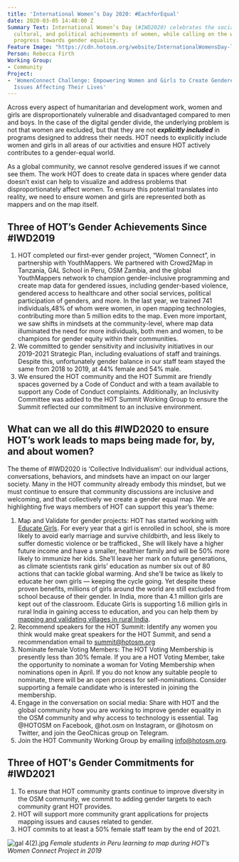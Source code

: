 ```yaml
---
title: 'International Women’s Day 2020: #EachforEqual'
date: 2020-03-05 14:48:00 Z
Summary Text: International Women’s Day (#IWD2020) celebrates the social, economic,
  cultural, and political achievements of women, while calling on the world to accelerate
  progress towards gender equality.
Feature Image: "https://cdn.hotosm.org/website/InternationalWomensDay-landscape-purpleonwhite-242b5d-a4eed1.jpg"
Person: Rebecca Firth
Working Group:
- Community
Project:
- 'WomenConnect Challenge: Empowering Women and Girls to Create Gendered Data About
  Issues Affecting Their Lives'
---
```


Across every aspect of humanitarian and development work, women and girls are disproportionately vulnerable and disadvantaged compared to men and boys. In the case of the digital gender divide, the underlying problem is not that women are excluded, but that they are not ***explicitly included*** in programs designed to address their needs. HOT needs to explicitly include women and girls in all areas of our activities and ensure HOT actively contributes to a gender-equal world.

As a global community, we cannot resolve gendered issues if we cannot see them. The work HOT does to create data in spaces where gender data doesn’t exist can help to visualize and address problems that disproportionately affect women. To ensure this potential translates into reality, we need to ensure women and girls are represented both as mappers and on the map itself.


## Three of HOT’s Gender Achievements Since #IWD2019
1. HOT completed our first-ever gender project, “Women Connect”, in partnership with YouthMappers. We partnered with Crowd2Map in Tanzania, GAL School in Peru, OSM Zambia, and the global YouthMappers network to champion gender-inclusive programming and create map data for gendered issues, including gender-based violence, gendered access to healthcare and other social services, political participation of genders, and more. In the last year, we trained 741 individuals,48% of whom were women, in open mapping technologies, contributing more than 5 million edits to the map. Even more important, we saw shifts in mindsets at the community-level, where map data illuminated the need for more individuals, both men and women, to be champions for gender equity within their communities. 
2. We committed to gender sensitivity and inclusivity initiatives in our 2019-2021 Strategic Plan, including evaluations of staff and trainings. Despite this, unfortunately gender balance in our staff team stayed the same from 2018 to 2019, at 44% female and 54% male.
3. We ensured the HOT community and the HOT Summit are friendly spaces governed by a Code of Conduct and with a team available to support any Code of Conduct complaints. Additionally, an Inclusivity Committee was added to the HOT Summit Working Group to ensure the Summit reflected our commitment to an inclusive environment.


## What can we all do this #IWD2020 to ensure HOT’s work leads to maps being made for, by, and about women? 
The theme of #IWD2020 is ‘Collective Individualism’: our individual actions, conversations, behaviors, and mindsets have an impact on our larger society. Many in the HOT community already embody this mindset, but we must continue to ensure that community discussions are inclusive and welcoming, and that collectively we create a gender equal map. We are highlighting five ways members of HOT can support this year’s theme:
1. Map and Validate for gender projects: HOT has started working with [Educate Girls](https://www.educategirls.ngo/). For every year that a girl is enrolled in school, she is more likely to avoid early marriage and survive childbirth, and less likely to suffer domestic violence or be trafficked., She will likely have a higher future income and have a smaller, healthier family and will be 50% more likely to immunize her kids. She’ll leave her mark on future generations, as climate scientists rank girls’ education as number six out of 80 actions that can tackle global warming. And she’ll be twice as likely to educate her own girls — keeping the cycle going. Yet despite these proven benefits, millions of girls around the world are still excluded from school because of their gender. In India, more than 4.1 million girls are kept out of the classroom. Educate Girls is supporting 1.6 million girls in rural India in gaining access to education, and you can help them by [mapping and validating villages in rural India](https://tasks.hotosm.org/contribute?difficulty=ALL&organisation=Educate%20Girls).
2. Recommend speakers for the HOT Summit: Identify any women you think would make great speakers for the HOT Summit, and send a recommendation email to summit@hotosm.org
3. Nominate female Voting Members: The HOT Voting Membership is presently less than 30% female. If you are a HOT Voting Member, take the opportunity to nominate a woman for Voting Membership when nominations open in April. If you do not know any suitable people to nominate, there will be an open process for self-nominations. Consider supporting a female candidate who is interested in joining the membership.
4. Engage in the conversation on social media: Share with HOT and the global community how you are working to improve gender equality in the OSM community and why access to technology is essential. Tag @HOTOSM on Facebook, @hot.osm on Instagram, or @hotosm on Twitter, and join the GeoChicas group on Telegram.
5. Join the HOT Community Working Group by emailing info@hotosm.org.


## Three of HOT's Gender Commitments for #IWD2021
1. To ensure that HOT community grants continue to improve diversity in the OSM community, we commit to adding gender targets to each community grant HOT provides.
2. HOT will support more community grant applications for projects mapping issues and causes related to gender.
3. HOT commits to at least a 50% female staff team by the end of 2021.

![gal 4(2).jpg](https://cdn.hotosm.org/website/gal+4(2).jpg)
*Female students in Peru learning to map during HOT’s Women Connect Project in 2019*
